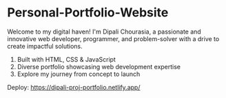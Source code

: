 # Personal-Portfolio-Website
Welcome to my digital haven! I'm Dipali Chourasia, a passionate and innovative web developer, programmer, and problem-solver with a drive to create impactful solutions.
1) Built with HTML, CSS &amp; JavaScript
2) Diverse portfolio showcasing web development expertise
3) Explore my journey from concept to launch

Deploy:
https://dipali-proj-portfolio.netlify.app/

